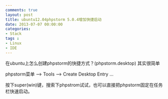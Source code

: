 ```yaml
---
comments: true
layout: post
title: ubuntu12.04phpstorm 5.0.4增加快捷启动
date: 2013-07-07 00:00:00
categories: 
- Stack
tags : 
- Linux
- IDE
---
```



在ubuntu上怎么创建phpstorm的快捷方式？(phpstorm.desktop)
其实很简单

phpstorm菜单 --> Tools -->  Create Desktop Entry ...

按下super(win)键，搜索下phpstrom试试，也可以直接把phpstorm固定在任务栏快速启动。